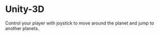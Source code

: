 # Unity-3D
Control your player with joystick to move around the planet and jump to another planets.
